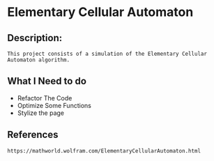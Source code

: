 # Elementary Cellular Automaton

## Description:
    This project consists of a simulation of the Elementary Cellular Automaton algorithm.



## What I Need to do
- Refactor The Code
- Optimize Some Functions
- Stylize the page

## References
    https://mathworld.wolfram.com/ElementaryCellularAutomaton.html